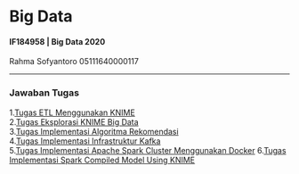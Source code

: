 # Big Data
#### IF184958 | Big Data 2020
Rahma Sofyantoro
05111640000117
***
### Jawaban Tugas
1.[Tugas ETL Menggunakan KNIME](https://github.com/rahmsofyan/Big-Data/tree/master/Tugas_1)   
2.[Tugas Eksplorasi KNIME Big Data](https://github.com/rahmsofyan/Big-Data/tree/master/Tugas_2)   
3.[Tugas Implementasi Algoritma Rekomendasi](https://github.com/rahmsofyan/Big-Data/tree/master/Tugas_3)   
4.[Tugas Implementasi Infrastruktur Kafka](https://github.com/rahmsofyan/Big-Data/tree/master/Tugas_4)   
5.[Tugas Implementasi Apache Spark Cluster Menggunakan Docker](https://github.com/rahmsofyan/Big-Data/tree/master/Tugas_5)
6.[Tugas Implementasi Spark Compiled Model Using KNIME](https://github.com/rahmsofyan/Big-Data/tree/master/Tugas_6)
